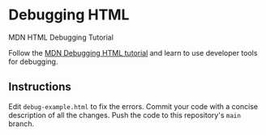 # Debugging HTML
MDN HTML Debugging Tutorial

Follow the [MDN Debugging HTML tutorial](https://developer.mozilla.org/en-US/docs/Learn/HTML/Introduction_to_HTML/Debugging_HTML) and learn to
use developer tools for debugging.

## Instructions
Edit `debug-example.html` to fix the errors. Commit your code with a concise description of all the changes. Push the code to this repository's `main` branch.